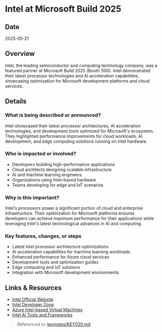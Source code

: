 # Intel at Microsoft Build 2025

## Date
2025-05-21

## Overview
Intel, the leading semiconductor and computing technology company, was a featured partner at Microsoft Build 2025 (Booth 300). Intel demonstrated their latest processor technologies and AI acceleration capabilities, showcasing optimization for Microsoft development platforms and cloud services.

## Details

### What is being described or announced?
Intel showcased their latest processor architectures, AI acceleration technologies, and development tools optimized for Microsoft's ecosystem. They highlighted performance improvements for cloud workloads, AI development, and edge computing solutions running on Intel hardware.

### Who is impacted or involved?
- Developers building high-performance applications
- Cloud architects designing scalable infrastructure
- AI and machine learning engineers
- Organizations using Intel-based hardware
- Teams developing for edge and IoT scenarios

### Why is this important?
Intel's processors power a significant portion of cloud and enterprise infrastructure. Their optimization for Microsoft platforms ensures developers can achieve maximum performance for their applications while leveraging Intel's latest technological advances in AI and computing.

### Key features, changes, or steps
- Latest Intel processor architecture optimizations
- AI acceleration capabilities for machine learning workloads
- Enhanced performance for Azure cloud services
- Development tools and optimization guides
- Edge computing and IoT solutions
- Integration with Microsoft development environments

## Links & Resources
- [Intel Official Website](https://www.intel.com/)
- [Intel Developer Zone](https://software.intel.com/)
- [Azure Intel-based Virtual Machines](https://azure.microsoft.com/services/virtual-machines/)
- [Intel AI Tools and Frameworks](https://www.intel.com/content/www/us/en/artificial-intelligence/tools.html)

> Referenced in: [keynotes/KEY020.md](../keynotes/KEY020/KEY020-transcript-based-report.md)